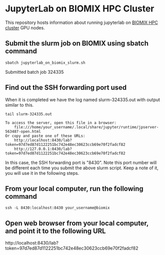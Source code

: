 # JupyterLab on BIOMIX HPC Cluster 
This repository hosts information about running jupyterlab on [BIOMIX HPC cluster](https://bioit.dbi.udel.edu/BIOMIX/BIOMIX-cluster.html) GPU nodes.

## Submit the slurm job on BIOMIX using sbatch command 

```
sbatch jupyterlab_on_biomix_slurm.sh 
```
Submitted batch job 324335

## Find out the SSH forwarding port used
When it is completed we have the log named slurm-324335.out with output similar to this.

```
tail slurm-324335.out
```
    To access the server, open this file in a browser:
        file:///home/your_username/.local/share/jupyter/runtime/jpserver-563487-open.html
    Or copy and paste one of these URLs:
        http://localhost:8430/lab?token=97d7ed87d1122251bc742e48ec30623ccb69e70f2fadcf82
        http://127.0.0.1:8430/lab?token=97d7ed87d1122251bc742e48ec30623ccb69e70f2fadcf82

In this case, the SSH forwarding port is "8430". Note this port number will be different each time you submit the above slurm script. Keep a note of it, you will use it in the following steps.

## From your local computer, run the following command

```
ssh -L 8430:localhost:8430 your_username@biomix
```

## Open web browser from your local computer, and point it to the following URL
http://localhost:8430/lab?token=97d7ed87d1122251bc742e48ec30623ccb69e70f2fadcf82


